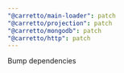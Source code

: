 ```yaml
---
"@carretto/main-loader": patch
"@carretto/projection": patch
"@carretto/mongodb": patch
"@carretto/http": patch
---
```


Bump dependencies
